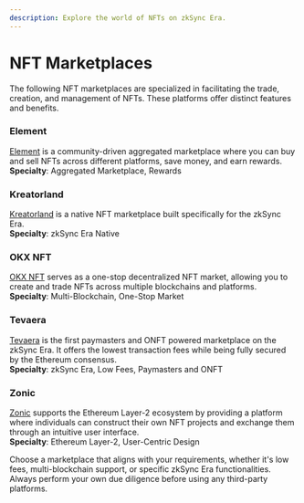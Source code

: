 ```yaml
---
description: Explore the world of NFTs on zkSync Era.
---
```


# NFT Marketplaces

The following NFT marketplaces are specialized in facilitating the trade, creation, and management of NFTs. These platforms offer distinct features and benefits.

### Element

[Element](https://element.market/) is a community-driven aggregated marketplace where you can buy and sell NFTs across different platforms, save money, and earn rewards.\
**Specialty**: Aggregated Marketplace, Rewards

### Kreatorland

[Kreatorland](https://kreatorland.com/) is a native NFT marketplace built specifically for the zkSync Era.\
**Specialty**: zkSync Era Native

### OKX NFT

[OKX NFT](https://www.okx.com/web3/marketplace/nft) serves as a one-stop decentralized NFT market, allowing you to create and trade NFTs across multiple blockchains and platforms.\
**Specialty**: Multi-Blockchain, One-Stop Market

### Tevaera

[Tevaera](https://market.tevaera.com/) is the first paymasters and ONFT powered marketplace on the zkSync Era. It offers the lowest transaction fees while being fully secured by the Ethereum consensus.\
**Specialty**: zkSync Era, Low Fees, Paymasters and ONFT

### Zonic

[Zonic](https://zonic.app/) supports the Ethereum Layer-2 ecosystem by providing a platform where individuals can construct their own NFT projects and exchange them through an intuitive user interface.\
**Specialty**: Ethereum Layer-2, User-Centric Design

Choose a marketplace that aligns with your requirements, whether it's low fees, multi-blockchain support, or specific zkSync Era functionalities. Always perform your own due diligence before using any third-party platforms.
